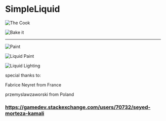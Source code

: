 # SimpleLiquid

![The Cook](https://i.stack.imgur.com/BfZbz.gif)

![Bake it](https://i.stack.imgur.com/ZA7M1.gif)


_________

 ![Paint]( https://i.stack.imgur.com/ZVhr8.gif)

  ![Liquid Paint](https://i.stack.imgur.com/v9x18.gif)

  ![Liquid Lighting](https://i.stack.imgur.com/3mM4V.gif)
  
  
  special thanks to:
  
  Fabrice Neyret from France
  
  przemyslawzaworski from Poland
  
  
  ### https://gamedev.stackexchange.com/users/70732/seyed-morteza-kamali
